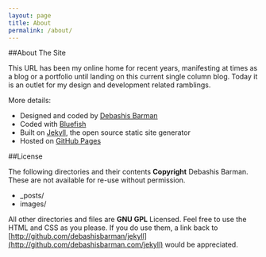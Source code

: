 ```yaml
---
layout: page
title: About
permalink: /about/
---
```

##About The Site

This URL has been my online home for recent years, manifesting at times as a blog or a portfolio until landing on this current single column blog. Today it is an outlet for my design and development related ramblings.

More details:

* Designed and coded by [Debashis Barman](http://www.debashisbarman.in)
* Coded with [Bluefish](http://bluefish.openoffice.nl/)
* Built on [Jekyll](http://jekyllrb.com), the open source static site generator
* Hosted on [GitHub Pages](http://pages.github.com)

##License

The following directories and their contents **Copyright** Debashis Barman. These are not available for re-use without permission.

* _posts/
* images/

All other directories and files are **GNU GPL** Licensed. Feel free to use the HTML and CSS as you please. If you do use them, a link back to [http://github.com/debashisbarman/jekyll](http://github.com/debashisbarman.com/jekyll) would be appreciated.
